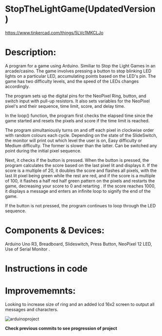 
# StopTheLightGame(UpdatedVersion)
https://www.tinkercad.com/things/5LVc1MKCLJo
# Description:
A program for a game using Arduino. Similiar to Stop the Light Games in an arcade/casino.
The game involves pressing a button to stop  blinking LED lights on a particular LED, accumulating points based on the LED's pin. The game has two difficulty levels, and the speed of the LEDs changes accordingly.

The program sets up the digital pins for the NeoPixel Ring, button, and switch input with pull-up resistors. It also sets variables for the NeoPixel pixel's and their sequence, time limit, score, and delay time.

In the loop() function, the program first checks the elapsed time since the game started and resets the pixels and score if the time limit is reached.

The program simultaniously turns on and off each pixel in clockwise order with random colours each cycle.  Depending on the state of the SlideSwitch, the monitor will print out which level the user is on, Easy difficulty or Medium difficulty. The former is slower than the latter. Can be switched any point during the initial pixel sequence.

Next, it checks if the button is pressed.  When the button is pressed, the program calculates the score based on the last pixel lit and displays it. If the score is a multiple of 20, it doubles the score and flashes all pixels, with the last lit pixel being green while the rest are red, and if the score is a multiple of 100, it flashes a half red half green pattern on the pixels and restarts the game, decreasing your score to 0 and retarting . If the score reaches 1000, it displays a message and enters an infinite loop to signify the end of the game.

If the button is not pressed, the program continues to loop through the LED sequence.

# Components & Devices:
Arduino Uno R3, Breadboard, Slideswitch, Press Button, NeoPixel 12 LED, Use of Serial Monitor .

# Instructions in code

# Improvememnts:
Looking to increase size of ring and an added lcd 16x2 screen to output all messages and characters.


![arduinoproject](https://user-images.githubusercontent.com/130194724/231319061-81fc557b-8423-4dfc-878c-953ba26e3e37.png)

**Check previous commits to see progression of project**
